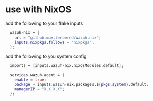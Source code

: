 # use with NixOS

add the following to your flake inputs
```nix
  wazuh-nix = {
    url = "github:muellerbernd/wazuh.nix";
    inputs.nixpkgs.follows = "nixpkgs";
  };
```

add the following to you system config
```nix
  imports = [inputs.wazuh-nix.nixosModules.default];

  services.wazuh-agent = {
    enable = true;
    package = inputs.wazuh-nix.packages.${pkgs.system}.default;
    managerIP = "X.X.X.X";
  };

```

